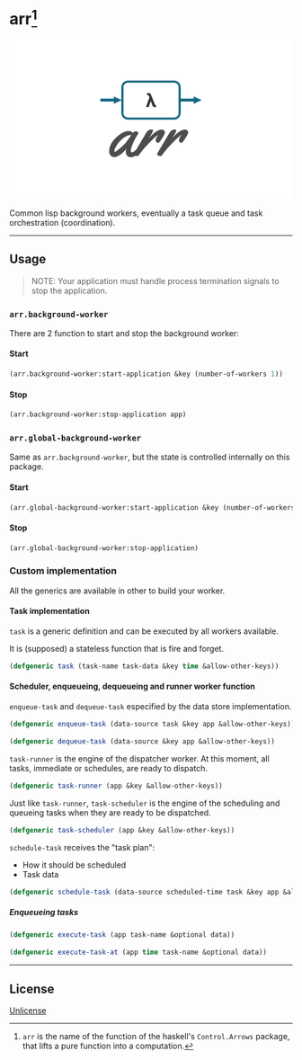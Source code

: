 # arr[^1]

![arr](https://raw.githubusercontent.com/cl-sdk/arr/refs/heads/main/assets/github-banner.png "arr")

Common lisp background workers, eventually a task queue and task orchestration (coordination).

---

## Usage

> NOTE: Your application must handle process termination signals to stop the application.

### `arr.background-worker`

There are 2 function to start and stop the background worker:

#### Start

```lisp
(arr.background-worker:start-application &key (number-of-workers 1))
```

#### Stop

```lisp
(arr.background-worker:stop-application app)
```

### `arr.global-background-worker`

Same as `arr.background-worker`, but the state is controlled internally
on this package.

#### Start

```lisp
(arr.global-background-worker:start-application &key (number-of-workers 1))
```

#### Stop

```lisp
(arr.global-background-worker:stop-application)
```

### Custom implementation

All the generics are available in other to build your worker.

#### Task implementation

`task` is a generic definition and can be executed by all workers available.

It is (supposed) a stateless function that is fire and forget.

```lisp
(defgeneric task (task-name task-data &key time &allow-other-keys))
```

#### Scheduler, enqueueing, dequeueing and runner worker function

`enqueue-task` and `dequeue-task` especified by the data store implementation.

```lisp
(defgeneric enqueue-task (data-source task &key app &allow-other-keys))
```

```lisp
(defgeneric dequeue-task (data-source &key app &allow-other-keys))
```

`task-runner` is the engine of the dispatcher worker. At this moment, all tasks, immediate or schedules, are ready to dispatch.

```lisp
(defgeneric task-runner (app &key &allow-other-keys))
```

Just like `task-runner`, `task-scheduler` is the engine of the scheduling and queueing tasks when they are ready to be dispatched.

```lisp
(defgeneric task-scheduler (app &key &allow-other-keys))
```

`schedule-task` receives the "task plan":

- How it should be scheduled
- Task data

```lisp
(defgeneric schedule-task (data-source scheduled-time task &key app &allow-other-keys))
```

##### Enqueueing tasks

```lisp
(defgeneric execute-task (app task-name &optional data))
```

```lisp
(defgeneric execute-task-at (app time task-name &optional data))
```

---

## License

[Unlicense](https://github.com/cl-sdk/arr/blob/main/license)

[^1]: `arr` is the name of the function of the haskell's `Control.Arrows` package, that lifts a pure function into a computation.
